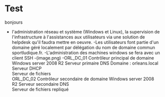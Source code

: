 # Test
bonjours 

- l'administration réseau et système (Windows et Linux), la supervision de l'infrastructure à l'assistances aux utilisateurs via une solution de helpdesk qu'il faudra mettre en oeuvre.
-Les utilisateurs font partie d'un domaine géré localement par délégation du nom de domaine commun sportludique.fr.
-L'administration des machines windows se fera avec un client SSH
-(image.png)
-ORL_DC_01 	Contrôleur principal de domaine 	Windows server 2008 R2
	Serveur primaire DNS 	Domaine : orleans.local
	Serveur DHCP 	
	Serveur de fichiers 	
ORL_DC_02 	Contrôleur secondaire de domaine 	Windows server 2008 R2
	Serveur secondaire DNS 	
	Serveur de fichiers repliqué

